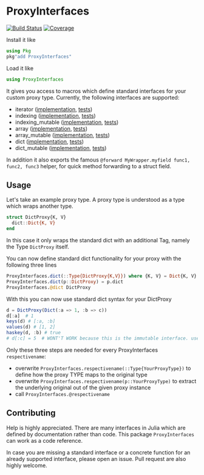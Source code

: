 ProxyInterfaces
===============

[![Build Status](https://github.com/schlichtanders/ProxyInterfaces.jl/workflows/CI/badge.svg)](https://github.com/schlichtanders/ProxyInterfaces.jl/actions)
[![Coverage](https://codecov.io/gh/schlichtanders/ProxyInterfaces.jl/branch/master/graph/badge.svg)](https://codecov.io/gh/schlichtanders/ProxyInterfaces.jl)

Install it like
```julia
using Pkg
pkg"add ProxyInterfaces"
```

Load it like
``` julia
using ProxyInterfaces
```

It gives you access to macros which define standard interfaces for your custom proxy type. Currently, the following interfaces are supported:
* iterator ([implementation](src/iterator.jl), [tests](test/iterator.jl))
* indexing ([implementation](src/indexing.jl), [tests](test/indexing.jl))
* indexing_mutable ([implementation](src/indexing.jl), [tests](test/indexing.jl))
* array ([implementation](src/array.jl), [tests](test/array.jl))
* array_mutable ([implementation](src/array.jl), [tests](test/array.jl))
* dict ([implementation](src/dict.jl), [tests](test/dict.jl))
* dict_mutable ([implementation](src/dict.jl), [tests](test/dict.jl))

In addition it also exports the famous `@forward MyWrapper.myfield func1, func2, func3` helper, for quick method
forwarding to a struct field.


Usage
-----

Let's take an example proxy type. A proxy type is understood as a type which wraps another type.
```julia
struct DictProxy{K, V}
  dict::Dict{K, V}
end
```
In this case it only wraps the standard dict with an additional Tag, namely the Type `DictProxy` itself.

You can now define standard dict functionality for your proxy with the following three lines
```julia
ProxyInterfaces.dict(::Type{DictProxy{K,V}}) where {K, V} = Dict{K, V}
ProxyInterfaces.dict(p::DictProxy) = p.dict
ProxyInterfaces.@dict DictProxy
```

With this you can now use standard dict syntax for your DictProxy
```julia
d = DictProxy(Dict(:a => 1, :b => c))
d[:a]  # 1
keys(d) # [:a, :b]
values(d) # [1, 2]
haskey(d, :b) # true
# d[:c] = 5  # WONT'T WORK because this is the immutable interface. use `ProxyInterfaces.dict_mutable` and it will work
```

Only these three steps are needed for every ProxyInterfaces `respectivename`:
* overwrite `ProxyInterfaces.respectivename(::Type{YourProxyType})` to define how the proxy TYPE maps to the original type
* overwrite `ProxyInterfaces.respectivename(p::YourProxyType)` to extract the underlying original out of the given proxy instance
* call `ProxyInterfaces.@respectivename`


Contributing
------------

Help is highly appreciated. There are many interfaces in Julia which are defined by documentation rather than code. This package `ProxyInterfaces` can work as a code reference.

In case you are missing a standard interface or a concrete function for an already supported interface, please open an issue. Pull request are also highly welcome.
